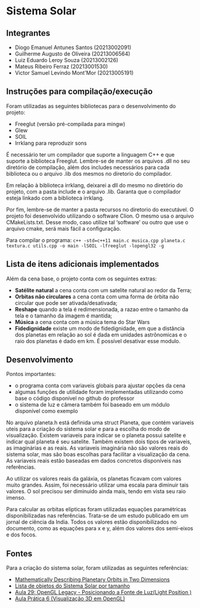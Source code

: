 # Sistema Solar

## Integrantes
* Diogo Emanuel Antunes Santos (20213002091)
* Guilherme Augusto de Oliveira (20213006564)
* Luiz Eduardo Leroy Souza (20213002126)
* Mateus Ribeiro Ferraz (20213001530)
* Victor Samuel Levindo Mont'Mor (20213005191)

## Instruções para compilação/execução
Foram utilizadas as seguintes bibliotecas para o desenvolvimento do projeto:
* Freeglut (versão pré-compilada para mingw)
* Glew
* SOIL
* Irrklang para reproduzir sons

É necessário ter um compilador que suporte a linguagem C++ e que suporte a biblioteca Freeglut.
Lembre-se de manter os arquivos .dll no seu diretório de compilação, além dos includes necessários para cada biblioteca
ou o arquivo .lib dos mesmos no diretorio do compilador.

Em relação à biblioteca irrklang, deixarei a dll do mesmo no diretório do projeto, com a pasta include e o arquivo .lib.
Garanta que o compilador esteja linkado com a biblioteca irrklang.

Por fim, lembre-se de manter a pasta recursos no diretorio do executável. O projeto foi desenvolvido utilizando o software Clion.
O mesmo usa o arquivo CMakeLists.txt. Desse modo, caso utilize tal ‘software’ ou outro que use o arquivo cmake, será mais fácil a configuração.

Para compilar o programa:
```c++ -std=c++11 main.c musica.cpp planeta.c textura.c utils.cpp -o main -lSOIL -lfreeglut -lopengl32 -g```  

## Lista de itens adicionais implementados

Além da cena base, o projeto conta com os seguintes extras:

* **Satélite natural** a cena conta com um satelite natural ao redor da Terra;
* **Orbitas não circulares** a cena conta com uma forma de órbita não circular que pode ser ativada/desativada;
* **Reshape** quando a tela é redimensionada, a razao entre o tamanho da tela e o tamanho da imagem é mantida;
* **Música** a cena conta com a música tema do Star Wars
* **Fidedignidade** existe um modo de fidedignidade, em que a distância dos planetas em relação ao sol
é dada em unidades astrônomicas e o raio dos planetas é dado em km. É possível desativar esse modulo.

## Desenvolvimento
Pontos importantes:
* o programa conta com variaveis globais para ajustar opções da cena
* algumas funções de utilidade foram implementadas utilizando como base o código disponível no github do professor
* o sistema de luz e câmera também foi baseado em um módulo disponível como exemplo

No arquivo planeta.h está definida uma struct Planeta, que contém variaveis uteis para a criação do sistema solar e para
a escolha do modo de visualização. Existem variaveis para indicar se o planeta possui satelite e indicar qual planeta é seu satelite.
Também existem dois tipos de variaveis, as imaginárias e as reais.
As variaveis imaginária não são valores reais do sistema solar, mas são boas escolhas
para facilitar a visualização da cena. As variaveis reais estão baseadas em dados concretos disponíveis nas referências.

Ao utilizar os valores reais da galáxia, os planetas ficavam com valores muito grandes.
Assim, foi necessário utilizar uma escala para diminuir tais valores. O sol precisou ser diminuido ainda mais, tendo em vista seu raio imenso.

Para calcular as orbitas elipticas foram utilizadas equações paramétricas disponibilizadas nas referências.
Trata-se de um estudo publicado em um jornal de ciência da India. Todos os valores estão disponibilizados no documento, como
as equações para x e y, além dos valores dos semi-eixos e dos focos.

## Fontes
Para a criação do sistema solar, foram utilizadas as seguintes referências:
* [Mathematically Describing Planetary Orbits in Two Dimensions](https://www.hilarispublisher.com/open-access/mathematically-describing-planetary-orbits-in-two-dimensions-2168-9679-1000414.pdf)
* [Lista de objetos do Sistema Solar por tamanho](https://pt.wikipedia.org/wiki/Lista_de_objetos_do_Sistema_Solar_por_tamanho)
* [Aula 29: OpenGL Legacy - Posicionando a Fonte de Luz(Light Position )](https://www.youtube.com/watch?v=Za4ghaBaCec)
* [Aula Prática 6 (Visualização 3D em OpenGL)](https://www.inf.pucrs.br/~manssour/CG/pratica6/index.html)


